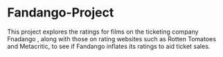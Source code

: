 # Fandango-Project
This project explores the ratings for films on the ticketing company Fnadango , along with those on rating websites such as Rotten Tomatoes and Metacritic, to see if Fandango inflates its ratings to aid ticket sales. 
